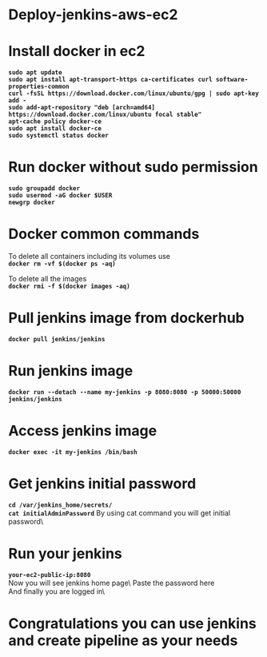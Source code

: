 # Deploy-jenkins-aws-ec2

# Install docker in ec2
  
**`sudo apt update`**\
**`sudo apt install apt-transport-https ca-certificates curl software-properties-common`**\
**`curl -fsSL https://download.docker.com/linux/ubuntu/gpg | sudo apt-key add -`**\
**`sudo add-apt-repository "deb [arch=amd64] https://download.docker.com/linux/ubuntu focal stable"`**\
**`apt-cache policy docker-ce`**\
**`sudo apt install docker-ce`**\
**`sudo systemctl status docker`**

# Run docker without sudo permission
**`sudo groupadd docker`**\
**`sudo usermod -aG docker $USER`**\
**`newgrp docker`**


# Docker common commands
  
  To delete all containers including its volumes use \
  **`docker rm -vf $(docker ps -aq)`**
    
  To delete all the images\
  **`docker rmi -f $(docker images -aq)`**

# Pull jenkins image from dockerhub

  **`docker pull jenkins/jenkins`**
  
# Run jenkins image 
  **`docker run --detach --name my-jenkins -p 8080:8080 -p 50000:50000 jenkins/jenkins`**
  
# Access jenkins image
  **`docker exec -it my-jenkins /bin/bash`**
  
# Get jenkins initial password
  **`cd /var/jenkins_home/secrets/`**\
  **`cat initialAdminPassword`**
  By using cat command you will get initial password\
  
# Run your jenkins 
  **`your-ec2-public-ip:8080`**\
  Now you will see jenkins home page\ 
  Paste the password here\
  And finally you are logged in\
  
# Congratulations you can use jenkins and create pipeline as your needs



